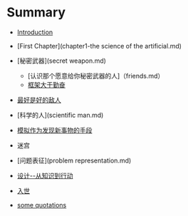 # Summary

* [Introduction](README.md)
* [First Chapter](chapter1-the science of the artificial.md)
* [秘密武器](secret weapon.md)
  * [认识那个愿意给你秘密武器的人]（friends.md）
  * [框架大于勤奋](mo-shi-da-yu-qin-fen.md)
* [最好是好的敌人](satisfaction.md)
* [科学的人](scientific man.md)
* [模拟作为发现新事物的手段](simulation.md)
* 迷宫
* [问题表征](problem representation.md)

* [设计--从知识到行动](design.md)
* [入世](ru-shi.md)
* [some quotations](some-quotations.md)

